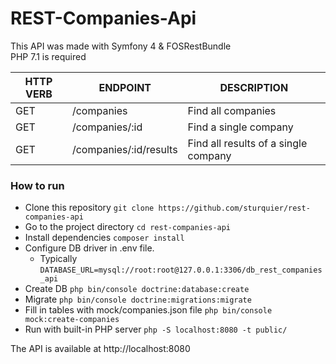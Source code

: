 REST-Companies-Api
===

This API was made with Symfony 4 & FOSRestBundle  
PHP 7.1 is required

| HTTP VERB |       ENDPOINT         |                DESCRIPTION                 |
|-----------|------------------------|--------------------------------------------|
|    GET    | /companies             | Find all companies                         |
|    GET    | /companies/:id         | Find a single company                      |
|    GET    | /companies/:id/results | Find all results of a single company       |

### How to run
* Clone this repository `git clone https://github.com/sturquier/rest-companies-api`
* Go to the project directory `cd rest-companies-api`
* Install dependencies `composer install`
* Configure DB driver in .env file. 
	* Typically `DATABASE_URL=mysql://root:root@127.0.0.1:3306/db_rest_companies_api`
* Create DB `php bin/console doctrine:database:create`
* Migrate `php bin/console doctrine:migrations:migrate`
* Fill in tables with mock/companies.json file `php bin/console mock:create-companies`
* Run with built-in PHP server `php -S localhost:8080 -t public/`

The API is available at http://localhost:8080